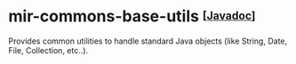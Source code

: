 # mir-commons-base-utils <sup><sub>[[Javadoc](https://svaponi.github.io/mir-commons/mir-commons-base-utils)]</sub></sup>

Provides common utilities to handle standard Java objects (like String, Date, File, Collection, etc..).
